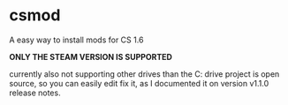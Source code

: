# csmod
A easy way to install mods for CS 1.6

**ONLY THE STEAM VERSION IS SUPPORTED**

currently also not supporting other drives than the C: drive
project is open source, so you can easily edit fix it, as I documented it on version v1.1.0 release notes.

